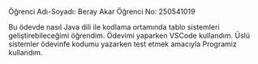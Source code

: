 Öğrenci Adı-Soyadı: Beray Akar
Öğrenci No: 250541019

Bu ödevde nasıl Java dili ile kodlama ortamında tablo sistemleri geliştirebileceğimi öğrendim.
Ödevimi yaparken VSCode kullandım. Üslü sistemler ödevinfe kodumu yazarken test etmek amacıyla Programiz kullandım.
